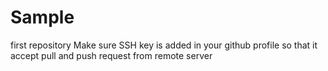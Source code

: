 # Sample
first repository 
 Make sure SSH key is added in your github profile so that it accept pull and push request from remote server
